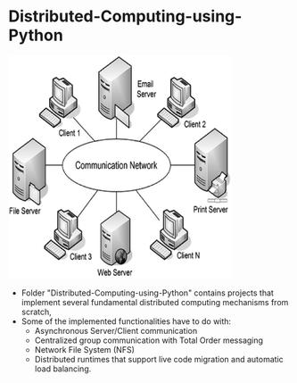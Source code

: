 # Distributed-Computing-using-Python

<p align="left">
  <img src="../imgs/distributed_systems.png" alt="???" width="400" height="400"/>
</p>

* Folder "Distributed-Computing-using-Python" contains projects that implement several fundamental distributed computing mechanisms from scratch,
* Some of the implemented functionalities have to do with:
    - Asynchronous Server/Client communication
    - Centralized group communication with Total Order messaging 
    - Network File System (NFS)
    - Distributed runtimes that support live code migration and automatic load balancing.
